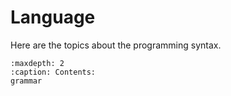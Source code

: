 # Language

Here are the topics about the programming syntax.

```{toctree}
:maxdepth: 2
:caption: Contents:
grammar